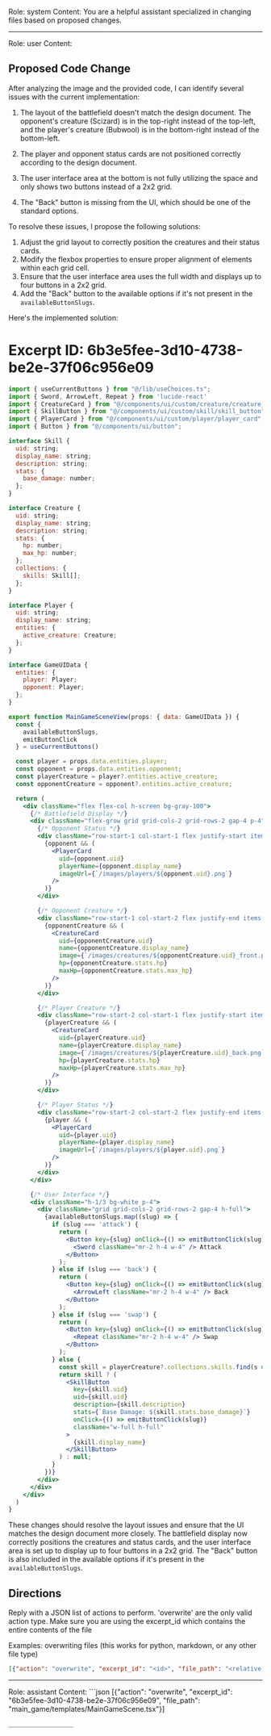 Role: system
Content: You are a helpful assistant specialized in changing files based on proposed changes.
__________________
Role: user
Content: 
## Proposed Code Change
After analyzing the image and the provided code, I can identify several issues with the current implementation:

1. The layout of the battlefield doesn't match the design document. The opponent's creature (Scizard) is in the top-right instead of the top-left, and the player's creature (Bubwool) is in the bottom-right instead of the bottom-left.

2. The player and opponent status cards are not positioned correctly according to the design document.

3. The user interface area at the bottom is not fully utilizing the space and only shows two buttons instead of a 2x2 grid.

4. The "Back" button is missing from the UI, which should be one of the standard options.

To resolve these issues, I propose the following solutions:

1. Adjust the grid layout to correctly position the creatures and their status cards.
2. Modify the flexbox properties to ensure proper alignment of elements within each grid cell.
3. Ensure that the user interface area uses the full width and displays up to four buttons in a 2x2 grid.
4. Add the "Back" button to the available options if it's not present in the `availableButtonSlugs`.

Here's the implemented solution:

# Excerpt ID: 6b3e5fee-3d10-4738-be2e-37f06c956e09
```jsx main_game/templates/MainGameScene.tsx
import { useCurrentButtons } from "@/lib/useChoices.ts";
import { Sword, ArrowLeft, Repeat } from 'lucide-react'
import { CreatureCard } from "@/components/ui/custom/creature/creature_card";
import { SkillButton } from "@/components/ui/custom/skill/skill_button";
import { PlayerCard } from "@/components/ui/custom/player/player_card";
import { Button } from "@/components/ui/button";

interface Skill {
  uid: string;
  display_name: string;
  description: string;
  stats: {
    base_damage: number;
  };
}

interface Creature {
  uid: string;
  display_name: string;
  description: string;
  stats: {
    hp: number;
    max_hp: number;
  };
  collections: {
    skills: Skill[];
  };
}

interface Player {
  uid: string;
  display_name: string;
  entities: {
    active_creature: Creature;
  };
}

interface GameUIData {
  entities: {
    player: Player;
    opponent: Player;
  };
}

export function MainGameSceneView(props: { data: GameUIData }) {
  const {
    availableButtonSlugs,
    emitButtonClick
  } = useCurrentButtons()

  const player = props.data.entities.player;
  const opponent = props.data.entities.opponent;
  const playerCreature = player?.entities.active_creature;
  const opponentCreature = opponent?.entities.active_creature;

  return (
    <div className="flex flex-col h-screen bg-gray-100">
      {/* Battlefield Display */}
      <div className="flex-grow grid grid-cols-2 grid-rows-2 gap-4 p-4">
        {/* Opponent Status */}
        <div className="row-start-1 col-start-1 flex justify-start items-start">
          {opponent && (
            <PlayerCard
              uid={opponent.uid}
              playerName={opponent.display_name}
              imageUrl={`/images/players/${opponent.uid}.png`}
            />
          )}
        </div>

        {/* Opponent Creature */}
        <div className="row-start-1 col-start-2 flex justify-end items-start">
          {opponentCreature && (
            <CreatureCard
              uid={opponentCreature.uid}
              name={opponentCreature.display_name}
              image={`/images/creatures/${opponentCreature.uid}_front.png`}
              hp={opponentCreature.stats.hp}
              maxHp={opponentCreature.stats.max_hp}
            />
          )}
        </div>

        {/* Player Creature */}
        <div className="row-start-2 col-start-1 flex justify-start items-end">
          {playerCreature && (
            <CreatureCard
              uid={playerCreature.uid}
              name={playerCreature.display_name}
              image={`/images/creatures/${playerCreature.uid}_back.png`}
              hp={playerCreature.stats.hp}
              maxHp={playerCreature.stats.max_hp}
            />
          )}
        </div>

        {/* Player Status */}
        <div className="row-start-2 col-start-2 flex justify-end items-end">
          {player && (
            <PlayerCard
              uid={player.uid}
              playerName={player.display_name}
              imageUrl={`/images/players/${player.uid}.png`}
            />
          )}
        </div>
      </div>

      {/* User Interface */}
      <div className="h-1/3 bg-white p-4">
        <div className="grid grid-cols-2 grid-rows-2 gap-4 h-full">
          {availableButtonSlugs.map((slug) => {
            if (slug === 'attack') {
              return (
                <Button key={slug} onClick={() => emitButtonClick(slug)} className="w-full h-full">
                  <Sword className="mr-2 h-4 w-4" /> Attack
                </Button>
              );
            } else if (slug === 'back') {
              return (
                <Button key={slug} onClick={() => emitButtonClick(slug)} className="w-full h-full">
                  <ArrowLeft className="mr-2 h-4 w-4" /> Back
                </Button>
              );
            } else if (slug === 'swap') {
              return (
                <Button key={slug} onClick={() => emitButtonClick(slug)} className="w-full h-full">
                  <Repeat className="mr-2 h-4 w-4" /> Swap
                </Button>
              );
            } else {
              const skill = playerCreature?.collections.skills.find(s => s.uid === slug);
              return skill ? (
                <SkillButton
                  key={skill.uid}
                  uid={skill.uid}
                  description={skill.description}
                  stats={`Base Damage: ${skill.stats.base_damage}`}
                  onClick={() => emitButtonClick(slug)}
                  className="w-full h-full"
                >
                  {skill.display_name}
                </SkillButton>
              ) : null;
            }
          })}
        </div>
      </div>
    </div>
  )
}
```

These changes should resolve the layout issues and ensure that the UI matches the design document more closely. The battlefield display now correctly positions the creatures and status cards, and the user interface area is set up to display up to four buttons in a 2x2 grid. The "Back" button is also included in the available options if it's present in the `availableButtonSlugs`.

## Directions
Reply with a JSON list of actions to perform. 'overwrite' are the only valid action type. 
Make sure you are using the excerpt_id which contains the entire contents of the file

Examples:
overwriting files (this works for python, markdown, or any other file type)
```json output_example1
[{"action": "overwrite", "excerpt_id": "<id>", "file_path": "<relative file path>"}]
```

__________________
Role: assistant
Content: ```json
[{"action": "overwrite", "excerpt_id": "6b3e5fee-3d10-4738-be2e-37f06c956e09", "file_path": "main_game/templates/MainGameScene.tsx"}]
```
__________________
